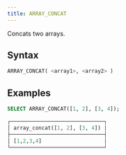 ```yaml
---
title: ARRAY_CONCAT
---
```


Concats two arrays.

## Syntax

```sql
ARRAY_CONCAT( <array1>, <array2> )
```

## Examples

```sql
SELECT ARRAY_CONCAT([1, 2], [3, 4]);

┌──────────────────────────────┐
│ array_concat([1, 2], [3, 4]) │
├──────────────────────────────┤
│ [1,2,3,4]                    │
└──────────────────────────────┘
```
